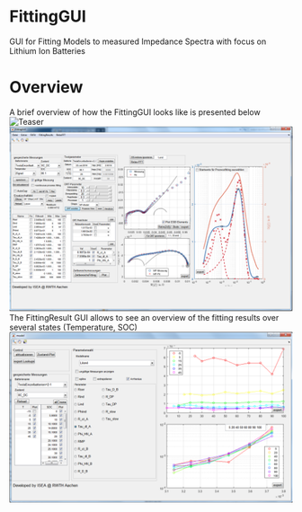 # FittingGUI
GUI for Fitting Models to measured Impedance Spectra with focus on Lithium Ion Batteries

# Overview
A brief overview of how the FittingGUI looks like is presented below
![![Teaser](https://img.youtube.com/vi/918e_LqCn5g/0.jpg)](https://www.youtube.com/watch?v=918e_LqCn5g "Teaser FittingGUI")
![Overview](documentation/overview.png "Overview")
The FittingResult GUI allows to see an overview of the fitting results over several states (Temperature, SOC)
![FittingResults-GUI](documentation/FittingResults.png "FittingResults-GUI")

